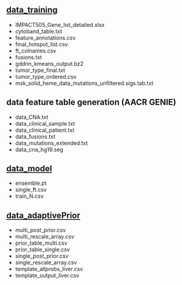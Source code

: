 ## [data_training](../data/data_training)
* IMPACT505_Gene_list_detailed.xlsx
* cytoband_table.txt
* feature_annotations.csv
* final_hotspot_list.csv
* ft_colnames.csv
* fusions.txt
* gddnn_kmeans_output.bz2
* tumor_type_final.txt
* tumor_type_ordered.csv
* msk_solid_heme_data_mutations_unfiltered.sigs.tab.txt


## data feature table generation (AACR GENIE) 
  - data_CNA.txt
  - data_clinical_sample.txt
  - data_clinical_patient.txt
  - data_fusions.txt
  - data_mutations_extended.txt
  - data_cna_hg19.seg

## [data_model](../data/data_model)
* ensemble.pt
* single_ft.csv
* train_N.csv

## [data_adaptivePrior](../data/data_adaptivePrior)
* multi_post_prior.csv
* multi_rescale_array.csv
* prior_table_multi.csv
* prior_table_single.csv
* single_post_prior.csv
* single_rescale_array.csv
* template_allprobs_liver.csv
* template_output_liver.csv
